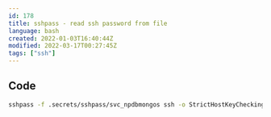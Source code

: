 ```yaml
---
id: 178
title: sshpass - read ssh password from file
language: bash
created: 2022-01-03T16:40:44Z
modified: 2022-03-17T00:27:45Z
tags: ["ssh"]
---
```


## Code

```bash
sshpass -f .secrets/sshpass/svc_npdbmongos ssh -o StrictHostKeyChecking=no svc_npdbmongos@cfinlmdrprf17.us.example.com
```

<!-- end -->

